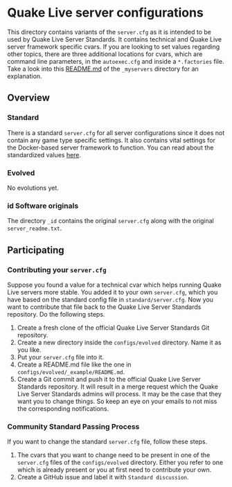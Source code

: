 # Quake Live server configurations

This directory contains variants of the `server.cfg` as it is intended to be used by Quake Live Server Standards. It contains technical and Quake Live server framework specific cvars. If you are looking to set values regarding other topics, there are three additional locations for cvars, which are command line parameters, in the `autoexec.cfg` and inside a `*.factories` file. Take a look into this [README.md](https://github.com/quakelive-server-standards/server-standards/tree/master/_myservers#configuring-your-quake-live-servers) of the `_myservers` directory for an explanation.

## Overview

### Standard

There is a standard `server.cfg` for all server configurations since it does not contain any game type specific settings. It also contains vital settings for the Docker-based server framework to function. You can read about the standardized values [here](https://github.com/quakelive-server-standards/server-standards/tree/master/configs/standard#readme).

### Evolved

No evolutions yet.

### id Software originals

The directory `_id` contains the original `server.cfg` along with the original `server_readme.txt`.

## Participating

### Contributing your `server.cfg`

Suppose you found a value for a technical cvar which helps running Quake Live servers more stable. You added it to your own `server.cfg`, which you have based on the standard config file in `standard/server.cfg`. Now you want to contribute that file back to the Quake Live Server Standards repository. Do the following steps.

1. Create a fresh clone of the official Quake Live Server Standards Git repository.
2. Create a new directory inside the `configs/evolved` directory. Name it as you like.
3. Put your `server.cfg` file into it.
4. Create a README.md file like the one in `configs/evolved/_example/README.md`.
5. Create a Git commit and push it to the official Quake Live Server Standards repository. It will result in a merge request which the Quake Live Server Standards admins will process. It may be the case that they want you to change things. So keep an eye on your emails to not miss the corresponding notifications.

### Community Standard Passing Process

If you want to change the standard `server.cfg` file, follow these steps.

1. The cvars that you want to change need to be present in one of the `server.cfg` files of the `configs/evolved` directory. Either you refer to one which is already present or you at first need to contribute your own.
2. Create a GitHub issue and label it with `Standard discussion`.